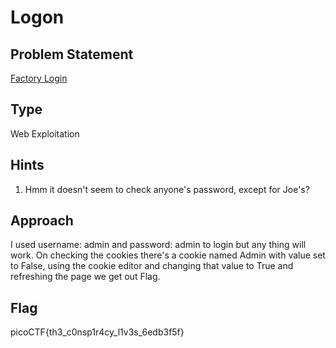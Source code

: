 # Logon

## Problem Statement

[Factory Login](https://jupiter.challenges.picoctf.org/problem/15796/)

## Type

Web Exploitation

## Hints

1. Hmm it doesn't seem to check anyone's password, except for Joe's?

## Approach

I used username: admin and password: admin to login but any thing will work.
On checking the cookies there's a cookie named Admin with value set to False, using the cookie editor and changing that value to True and refreshing the page we get out Flag.

## Flag

picoCTF{th3_c0nsp1r4cy_l1v3s_6edb3f5f}